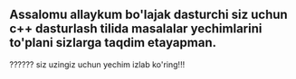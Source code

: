 <h2 color="red">Assalomu allaykum bo'lajak dasturchi siz uchun c++ dasturlash tilida masalalar yechimlarini to'plani sizlarga taqdim etayapman.</h2>
??????
siz uzingiz uchun yechim izlab ko'ring!!! 

